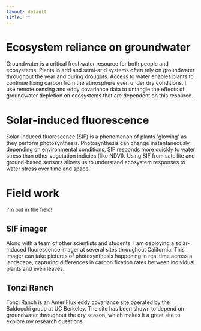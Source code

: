 ```yaml
---
layout: default
title: ""
---
```


# Ecosystem reliance on groundwater
Groundwater is a critical freshwater resource for both people and ecosystems. Plants in arid and semi-arid systems often rely on groundwater throughout the year and during droughts. Access to water enables plants to continue fixing carbon from the atmosphere even under dry conditions. I use remote sensing and eddy covariance data to untangle the effects of groundwater depletion on ecosystems that are dependent on this resource.



# Solar-induced fluorescence
Solar-induced fluorescence (SIF) is a phenomenon of plants 'glowing' as they perform photosynthesis. Photosynthesis can change instantaneously depending on environmental conditions, SIF responds more quickly to water stress than other vegetation indicies (like NDVI). Using SIF from satellite and ground-based sensors allows us to understand ecosystem responses to water stress over time and space.



# Field work
I'm out in the field! 

## SIF imager
Along with a team of other scientists and students, I am deploying a solar-induced fluorescence imager at several sites throughout California. This imager can take pictures of photosynthesis happening in real time across a landscape, capturing differences in carbon fixation rates between individual plants and even leaves.

## Tonzi Ranch 
Tonzi Ranch is an AmeriFlux eddy covariance site operated by the Baldocchi group at UC Berkeley. The site has been shown to depend on groundwater throughout the dry season, which makes it a great site to explore my research questions. 
